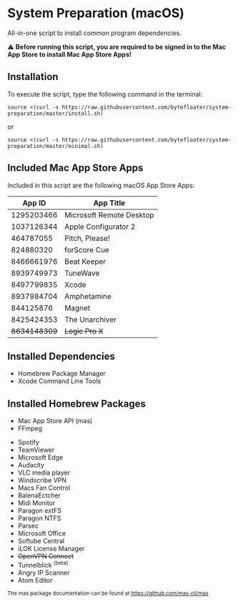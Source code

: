 # System Preparation (macOS)

All-in-one script to install common program dependencies.



:warning: **Before running this script, you are required to be signed in to the Mac App Store to install Mac App Store Apps!** 


## Installation

To execute the script, type the following command in the terminal: 
```
source <(curl -s https://raw.githubusercontent.com/bytefloater/system-preparation/master/install.sh)
```
or
```
source <(curl -s https://raw.githubusercontent.com/bytefloater/system-preparation/master/minimal.sh)
```

## Included Mac App Store Apps

Included in this script are the following macOS App Store Apps:

| App ID                         | App Title                    |
| ------------------------------ | ---------------------------- |
| 1295203466                     | Microsoft Remote Desktop     |
| 1037126344                     | Apple Configurator 2         |
| 464787055                      | Pitch, Please!               |
| 824880320                      | forScore Cue                 |
| 8466661976                     | Beat Keeper                  |
| 8939749973                     | TuneWave                     |
| 8497799835                     | Xcode                        |
| 8937984704                     | Amphetamine                  |
| 844125876                      | Magnet                       |
| 8425424353                     | The Unarchiver               |
| <strike>8634148309</strike>    | <strike>Logic Pro X</strike> |

## Installed Dependencies

- Homebrew Package Manager
- Xcode Command Line Tools

## Installed Homebrew Packages

- Mac App Store API (mas)
- FFmpeg
 
[//]: #

- Spotify
- TeamViewer
- Microsoft Edge
- Audacity
- VLC media player
- Windscribe VPN
- Macs Fan Control
- BalenaEctcher
- Midi Monitor
- Paragon extFS
- Paragon NTFS
- Parsec
- Microsoft Office
- Softube Central
- iLOK License Manager
- <strike>OpenVPN Connect</strike>
- Tunnelblick <sup>(beta)</sup>
- Angry IP Scanner
- Atom Editor

<sup>The mas package documentation can be found at https://github.com/mas-cli/mas</sup>
